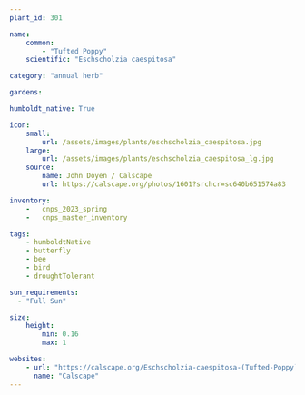 ```yaml
---
plant_id: 301 

name: 
    common: 
        - "Tufted Poppy"  
    scientific: "Eschscholzia caespitosa"  

category: "annual herb"

gardens:

humboldt_native: True

icon: 
    small: 
        url: /assets/images/plants/eschscholzia_caespitosa.jpg 
    large: 
        url: /assets/images/plants/eschscholzia_caespitosa_lg.jpg 
    source: 
        name: John Doyen / Calscape 
        url: https://calscape.org/photos/1601?srchcr=sc640b651574a83 

inventory: 
    -   cnps_2023_spring
    -   cnps_master_inventory

tags: 
    - humboldtNative
    - butterfly
    - bee
    - bird
    - droughtTolerant

sun_requirements:
  - "Full Sun"

size:
    height: 
        min: 0.16
        max: 1

websites:
    - url: "https://calscape.org/Eschscholzia-caespitosa-(Tufted-Poppy)"
      name: "Calscape"
---
```









